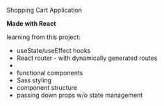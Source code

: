 Shopping Cart Application

<b>Made with React</b>

learning from this project:

- useState/useEffect hooks
- React router - with dynamically generated routes
-
- functional components
- Sass styling
- component structure
- passing down props w/o state management
